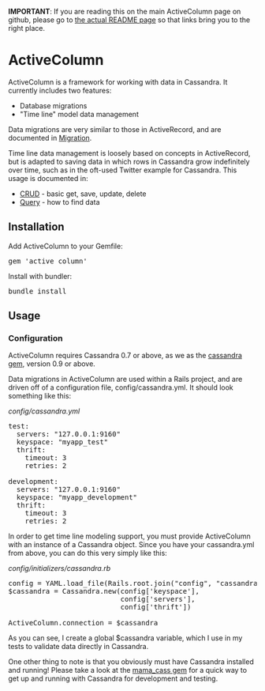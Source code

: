 **IMPORTANT**: If you are reading this on the main ActiveColumn page on github, please go to
[the actual README page](./active_column/blob/master/README.md) so that links bring you to the right place.

# ActiveColumn

ActiveColumn is a framework for working with data in Cassandra.  It currently includes two features:

- Database migrations
- "Time line" model data management

Data migrations are very similar to those in ActiveRecord, and are documented in [Migration](./docs/Migration.md).

Time line data management is loosely based on concepts in ActiveRecord, but is adapted to saving data in which rows in
Cassandra grow indefinitely over time, such as in the oft-used Twitter example for Cassandra.  This usage is documented
in:

- [CRUD](./docs/CRUD.md) - basic get, save, update, delete
- [Query](./docs/Query.md) - how to find data

## Installation

Add ActiveColumn to your Gemfile:
<pre>
gem 'active_column'
</pre>

Install with bundler:
<pre>
bundle install
</pre>

## Usage

### Configuration

ActiveColumn requires Cassandra 0.7 or above, as we as the [cassandra gem](https://github.com/fauna/cassandra),
version 0.9 or above.

Data migrations in ActiveColumn are used within a Rails project, and are driven off of a configuration file,
config/cassandra.yml.  It should look something like this:

_config/cassandra.yml_
<pre>
test:
  servers: "127.0.0.1:9160"
  keyspace: "myapp_test"
  thrift:
    timeout: 3
    retries: 2

development:
  servers: "127.0.0.1:9160"
  keyspace: "myapp_development"
  thrift:
    timeout: 3
    retries: 2
</pre>

In order to get time line modeling support, you must provide ActiveColumn with an instance of a Cassandra object.
Since you have your cassandra.yml from above, you can do this very simply like this:


_config/initializers/cassandra.rb_
<pre>
config = YAML.load_file(Rails.root.join("config", "cassandra.yml"))[Rails.env]
$cassandra = Cassandra.new(config['keyspace'],
                           config['servers'],
                           config['thrift'])

ActiveColumn.connection = $cassandra
</pre>

As you can see, I create a global $cassandra variable, which I use in my tests to validate data directly in Cassandra.

One other thing to note is that you obviously must have Cassandra installed and running!  Please take a look at the
[mama_cass gem](https://github.com/carbonfive/mama_cass) for a quick way to get up and running with Cassandra for
development and testing.